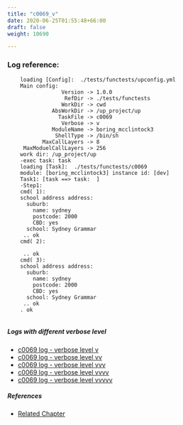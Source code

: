 ```yaml
---
title: "c0069_v"
date: 2020-06-25T01:55:48+66:00
draft: false
weight: 10690

---
```


### Log reference: <no value>

```
    loading [Config]:  ./tests/functests/upconfig.yml
    Main config:
                 Version -> 1.0.0
                  RefDir -> ./tests/functests
                 WorkDir -> cwd
              AbsWorkDir -> /up_project/up
                TaskFile -> c0069
                 Verbose -> v
              ModuleName -> boring_mcclintock3
               ShellType -> /bin/sh
           MaxCallLayers -> 8
     MaxModuelCallLayers -> 256
    work dir: /up_project/up
    -exec task: task
    loading [Task]:  ./tests/functests/c0069
    module: [boring_mcclintock3] instance id: [dev]
    Task1: [task ==> task:  ]
    -Step1:
    cmd( 1):
    school address address:
      suburb:
        name: sydney
        postcode: 2000
        CBD: yes
      school: Sydney Grammar
     .. ok
    cmd( 2):
    
     .. ok
    cmd( 3):
    school address address:
      suburb:
        name: sydney
        postcode: 2000
        CBD: yes
      school: Sydney Grammar
     .. ok
    . ok
    
```

##### Logs with different verbose level
* [c0069 log - verbose level v](../../logs/c0069_v)
* [c0069 log - verbose level vv](../../logs/c0069_vv)
* [c0069 log - verbose level vvv](../../logs/c0069_vvv)
* [c0069 log - verbose level vvvv](../../logs/c0069_vvvv)
* [c0069 log - verbose level vvvvv](../../logs/c0069_vvvvv)

##### References
* [Related Chapter](../../templating/c0069)
